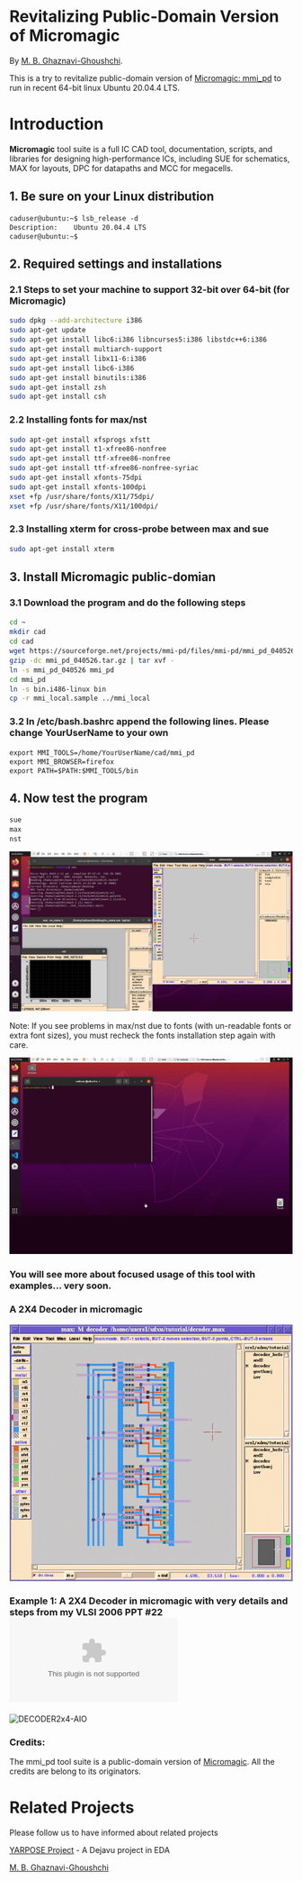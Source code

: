 # Revitalizing Public-Domain Version of Micromagic

By [M. B. Ghaznavi-Ghoushchi](https://github.com/ghoushchi).

This is a try to revitalize public-domain version of [Micromagic: mmi_pd](https://sourceforge.net/projects/mmi-pd/) to run in recent 64-bit linux Ubuntu 20.04.4 LTS.

# Introduction
**Micromagic** tool suite is a full IC CAD tool, documentation, scripts, and libraries for designing
high-performance ICs, including SUE for schematics, MAX for
layouts, DPC for datapaths and MCC for megacells.

## 1. Be sure on your Linux distribution
```console
caduser@ubuntu:~$ lsb_release -d
Description:	Ubuntu 20.04.4 LTS
caduser@ubuntu:~$ 
```

## 2. Required settings and installations 
### 2.1 Steps to set your machine to support 32-bit over 64-bit (for Micromagic)
```bash
sudo dpkg --add-architecture i386
sudo apt-get update
sudo apt-get install libc6:i386 libncurses5:i386 libstdc++6:i386
sudo apt-get install multiarch-support
sudo apt-get install libx11-6:i386
sudo apt-get install libc6-i386
sudo apt-get install binutils:i386
sudo apt-get install zsh
sudo apt-get install csh
```
### 2.2 Installing fonts for max/nst 
```bash
sudo apt-get install xfsprogs xfstt
sudo apt-get install t1-xfree86-nonfree
sudo apt-get install ttf-xfree86-nonfree
sudo apt-get install ttf-xfree86-nonfree-syriac
sudo apt-get install xfonts-75dpi
sudo apt-get install xfonts-100dpi
xset +fp /usr/share/fonts/X11/75dpi/
xset +fp /usr/share/fonts/X11/100dpi/
```

### 2.3 Installing xterm for cross-probe between max and sue
```bash
sudo apt-get install xterm
```
## 3. Install Micromagic public-domian 
### 3.1 Download the program and do the following steps

```bash
cd ~
mkdir cad
cd cad
wget https://sourceforge.net/projects/mmi-pd/files/mmi-pd/mmi_pd_040526/mmi_pd_040526.tar.gz
gzip -dc mmi_pd_040526.tar.gz | tar xvf -
ln -s mmi_pd_040526 mmi_pd
cd mmi_pd
ln -s bin.i486-linux bin
cp -r mmi_local.sample ../mmi_local
```
### 3.2 In /etc/bash.bashrc append the following lines. Please change YourUserName to your own
```shellscript
export MMI_TOOLS=/home/YourUserName/cad/mmi_pd
export MMI_BROWSER=firefox
export PATH=$PATH:$MMI_TOOLS/bin
```
## 4. Now test the program
```bash
sue
max
nst
```
![AIO](media/mmi_pd_AIO.png)

Note: If you see problems in max/nst due to fonts (with un-readable fonts or extra font sizes), you must recheck the fonts installation step again with care.


![AIO](media/out.gif)



### You will see more about focused usage of this tool with examples... very soon.
### A 2X4 Decoder in micromagic
![DECODER2x4](media/2x4-decoder.gif)
### Example 1: A 2X4 Decoder in micromagic with very details and steps from my VLSI 2006 PPT #22 ![VVLSI-SHD-22](https://github.com/yarposer/YARPOSE.Micromagic_PD/media/VVLSI-SHD-22.ppt)

![DECODER2x4-AIO](media/VLSI-SHD-22.gif)

### Credits:
The mmi_pd tool suite is a public-domain version  of [Micromagic](https://www.micromagic.com). All the credits are belong to its originators.

# Related Projects
Please follow us to have informed about related projects

[YARPOSE Project](https://github.com/yarpose) - A Dejavu project in EDA

[M. B. Ghaznavi-Ghoushchi](https://github.com/ghoushchi)





